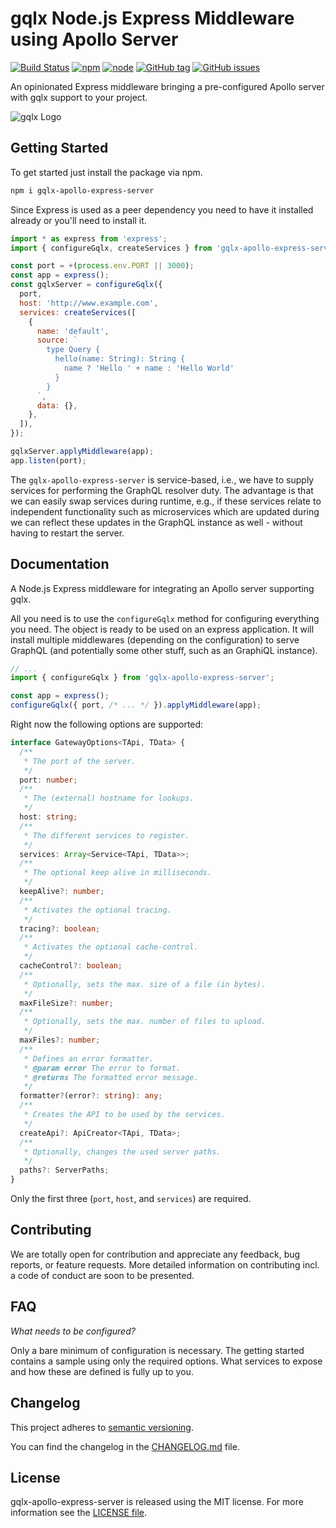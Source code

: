 # gqlx Node.js Express Middleware using Apollo Server

[![Build Status](https://travis-ci.org/graphql-extended/gqlx-apollo-express-server.svg?branch=master)](https://travis-ci.org/graphql-extended/gqlx-apollo-express-server)
[![npm](https://img.shields.io/npm/v/gqlx-apollo-express-server.svg)](https://www.npmjs.com/package/gqlx-apollo-express-server)
[![node](https://img.shields.io/node/v/gqlx-apollo-express-server.svg)](https://www.npmjs.com/package/gqlx-apollo-express-server)
[![GitHub tag](https://img.shields.io/github/tag/graphql-extended/gqlx-apollo-express-server.svg)](https://github.com/graphql-extended/gqlx-apollo-express-server/releases)
[![GitHub issues](https://img.shields.io/github/issues/graphql-extended/gqlx-apollo-express-server.svg)](https://github.com/graphql-extended/gqlx-apollo-express-server/issues)

An opinionated Express middleware bringing a pre-configured Apollo server with gqlx support to your project.

![gqlx Logo](https://github.com/graphql-extended/gqlx-spec/raw/master/logo.png)

## Getting Started

To get started just install the package via npm.

```bash
npm i gqlx-apollo-express-server
```

Since Express is used as a peer dependency you need to have it installed already or you'll need to install it.

```js
import * as express from 'express';
import { configureGqlx, createServices } from 'gqlx-apollo-express-server';

const port = +(process.env.PORT || 3000);
const app = express();
const gqlxServer = configureGqlx({
  port,
  host: 'http://www.example.com',
  services: createServices([
    {
      name: 'default',
      source: `
        type Query {
          hello(name: String): String {
            name ? 'Hello ' + name : 'Hello World'
          }
        }
      `,
      data: {},
    },
  ]),
});

gqlxServer.applyMiddleware(app);
app.listen(port);
```

The `gqlx-apollo-express-server` is service-based, i.e., we have to supply services for performing the GraphQL resolver duty. The advantage is that we can easily swap services during runtime, e.g., if these services relate to independent functionality such as microservices which are updated during we can reflect these updates in the GraphQL instance as well - without having to restart the server.

## Documentation

A Node.js Express middleware for integrating an Apollo server supporting gqlx.

All you need is to use the `configureGqlx` method for configuring everything you need. The object is ready to be used on an express application. It will install multiple middlewares (depending on the configuration) to serve GraphQL (and potentially some other stuff, such as an GraphiQL instance).

```js
// ...
import { configureGqlx } from 'gqlx-apollo-express-server';

const app = express();
configureGqlx({ port, /* ... */ }).applyMiddleware(app);
```

Right now the following options are supported:

```ts
interface GatewayOptions<TApi, TData> {
  /**
   * The port of the server.
   */
  port: number;
  /**
   * The (external) hostname for lookups.
   */
  host: string;
  /**
   * The different services to register.
   */
  services: Array<Service<TApi, TData>>;
  /**
   * The optional keep alive in milliseconds.
   */
  keepAlive?: number;
  /**
   * Activates the optional tracing.
   */
  tracing?: boolean;
  /**
   * Activates the optional cache-control.
   */
  cacheControl?: boolean;
  /**
   * Optionally, sets the max. size of a file (in bytes).
   */
  maxFileSize?: number;
  /**
   * Optionally, sets the max. number of files to upload.
   */
  maxFiles?: number;
  /**
   * Defines an error formatter.
   * @param error The error to format.
   * @returns The formatted error message.
   */
  formatter?(error?: string): any;
  /**
   * Creates the API to be used by the services.
   */
  createApi?: ApiCreator<TApi, TData>;
  /**
   * Optionally, changes the used server paths.
   */
  paths?: ServerPaths;
}
```

Only the first three (`port`, `host`, and `services`) are required.

## Contributing

We are totally open for contribution and appreciate any feedback, bug reports, or feature requests. More detailed information on contributing incl. a code of conduct are soon to be presented.

## FAQ

*What needs to be configured?*

Only a bare minimum of configuration is necessary. The getting started contains a sample using only the required options. What services to expose and how these are defined is fully up to you.

## Changelog

This project adheres to [semantic versioning](https://semver.org).

You can find the changelog in the [CHANGELOG.md](CHANGELOG.md) file.

## License

gqlx-apollo-express-server is released using the MIT license. For more information see the [LICENSE file](LICENSE).
